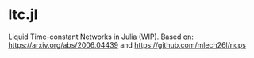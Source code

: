# ltc.jl
Liquid Time-constant Networks in Julia (WIP).
Based on: https://arxiv.org/abs/2006.04439 and https://github.com/mlech26l/ncps
